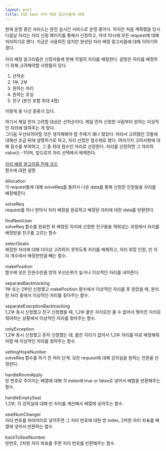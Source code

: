 ```yaml
---
layout: post
title: CSE Seat 자리 배정 알고리즘에 대해
---
```


현재 운영 중인 서비스는 완전 실시간 서비스로 운영 중이다. 하지만 처음 계획했을 당시 다음날 자리는 자리 신청 페이지를 통해서 신청하고, 저녁 10시에 모든 request에 대해 처리하기로 했다. 지금은 사용하진 않지만 완성된 자리 배정 알고리즘에 대해 이야기하겠다.<br/>
<br/>
자리 배정 알고리즘은 신청자들에 한해 적절히 자리를 배정한다. 알맞은 자리를 배정하기 위해 고려해야할 사항들이 있다.<br/>
1. 선착순
2. 1부, 2부
3. 원하는 자리
4. 원하는 호실
5. 친구 (본인 포함 최대 4명)

이렇게 총 다섯 종류가 있다.<br/>

여기서 제일 먼저 고려할 대상은 선착순이다. 제일 먼저 신청한 사람부터 원하는 이상적인 자리에 앉혀주는 게 맞다.<br/>
그다음 우선되어야할 것은 생각해봐야 할 주제가 꽤나 많았다. 따라서 고려했던 것들에 대해선 조금 뒤에 설명하기로 하고,
자리 선정은 점수제로 했다. 여러가지 고려사항에 대해 점수를 부여하고, 그 중 최대 점수인 자리로 선정한다.
자리를 선정하면 그 자리의 value는 -1이며, 앞으로의 자리 선택에서 배제한다.<br/>
<br/>
[자리 배정 알고리즘 전체 코드](https://raw.githubusercontent.com/CSE-seat/CSE-Seat/main/backend/src/AllocationAlgorithm.js)
<br/>
함수에 대한 설명<br/><br/>
Allocation<br/>                      각 request들에 대해 solveReq를 돌려서 나온 data를 통해 신청한 인원들을 자리를 배정해준다.<br/><br/>
solveReq<br/>                        request를 하나 받아서 자리 배정을 완료하고 배정된 자리에 대한 data를 반환한다.<br/><br/>
findNextUser<br/>                    solveReq 함수를 완료한 뒤 배정된 자리에 신청한 친구들을 채워넣는 과정에서 자리를 배정받을 친구를 고르는 함수<br/><br/>
selectSeats<br/>                     배정한 자리에 대해 더이상 고려하지 못하도록 자리를 배제하고, 자리 희망 인원, 빈 자리 개수에서 배정한만큼 빼는 함수.<br/><br/>
makePosition<br/>                    함수에 넣은 인원수만큼 방의 우선순위가 높거나 이상적인 자리를 내어준다.<br/><br/>
separateBacktracking<br/>            1부 또는 2부만 신청했고 makePosition 함수에서 이상적인 자리를 못 찾았을 때, 분리된 자리 중에서 이상적인 자리를 찾아주는 함수.<br/><br/>
separateExecptionBacktracking<br/>   1,2부 동시 신청했고 친구 신청했을 때, 1,2부 붙은 자리로만 줄 수 없어서 찢어진 자리로 줘야하는 상황에서 이상적인 자리를 찾아주는 함수.<br/><br/>
onlyException<br/>                   1,2부 동시 신청했고 혼자 신청했는 데, 붙은 자리가 없어서 1,2부 자리를 따로 배정해줘야할 때 이상적인 자리를 찾아주는 함수.<br/><br/>
settingHopeNumber<br/>               solveReq 함수를 하기 전 처리 단계. 모든 request에 대해 강의실을 원하는 인원을 산정한다.<br/><br/>
handleRoomApply<br/>                 방 번호로 주어지는 배열에 대해 각 index에 true or false로 넣어서 배열을 반환해주는 함수.<br/><br/>
handleEmptySeat<br/>                 1,2부, 각 강의실에 대해 빈 자리를 계산해서 배열에 넣어주는 함수.<br/><br/>
seatNumChanger<br/>                  자리 번호를 파라미터로 넣어주면 그 자리 번호에 대한 방 index, 2차원 자리 좌표를 배열에 넣어서 반환하는 함수.<br/><br/>
backToSeatNumber<br/>                방번호, 2차원 자리 좌표를 주면 자리 번호를 반환해주는 함수.<br/>
<br/><br/>
